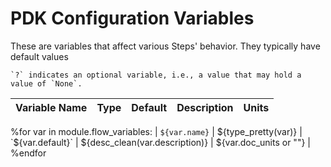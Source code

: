 # PDK Configuration Variables
These are variables that affect various Steps' behavior. They typically have default values

```{note}
`?` indicates an optional variable, i.e., a value that may hold a value of `None`.
```

| Variable Name | Type | Default | Description | Units |
| - | - | - | - | - |
%for var in module.flow_variables:
| `${var.name}` | ${type_pretty(var)} | `${var.default}` | ${desc_clean(var.description)} | ${var.doc_units or ""} |
%endfor
